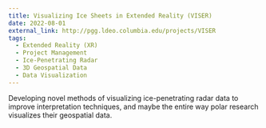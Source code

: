 ```yaml
---
title: Visualizing Ice Sheets in Extended Reality (VISER)
date: 2022-08-01
external_link: http://pgg.ldeo.columbia.edu/projects/VISER
tags:
  - Extended Reality (XR)
  - Project Management
  - Ice-Penetrating Radar
  - 3D Geospatial Data
  - Data Visualization
---
```


Developing novel methods of visualizing ice-penetrating radar data to improve interpretation techniques, and maybe the entire way polar research visualizes their geospatial data.

<!--more-->
